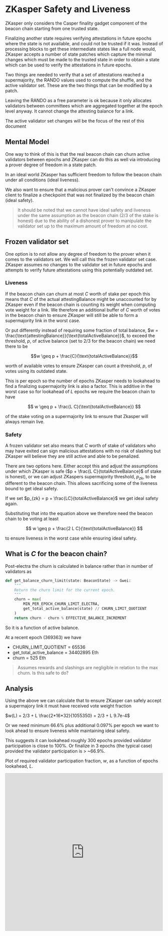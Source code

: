 # ZKasper Safety and Liveness

ZKasper only considers the Casper finality gadget component of the beacon chain starting from one trusted state.

Finalizing another state requires verifying attestations in future epochs where the state is not available, and could not be trusted if it was. Instead of processing blocks to get these intermediate states like a full node would, ZKasper accepts a number of state patches which capture the minimal changes which must be made to the trusted state in order to obtain a state which can be used to verify the attestations in future epochs.

Two things are needed to verify that a set of attestations reached a supermajority, the RANDO values used to compute the shuffle, and the active validator set. These are the two things that can be modified by a patch.

Leaving the RANDO as a free parameter is ok because it only allocates validators between committees which are aggregated together at the epoch level anyway. It cannot change the attesting balance for a link.

The active validator set changes will be the focus of the rest of this document

## Mental Model

One way to think of this is that the real beacon chain can churn active validators between epochs and ZKasper can do this as well via introducing a prover degree of freedom in a state patch.

In an ideal world ZKasper has sufficient freedom to follow the beacon chain under all conditions (ideal liveness).

We also want to ensure that a malicious prover can't convince a ZKasper client to finalize a checkpoint that was not finalized by the beacon chain (ideal safety).

> It should be noted that we cannot have ideal safety and liveness under the same assumption as the beacon chain ($2/3$ of the stake is honest) due to the ability of a dishonest prover to manipulate the validator set up to the maximum amount of freedom at no cost. 

## Frozen validator set

One option is to not allow any degree of freedom to the prover when it comes to the validators set. We will call this the frozen validator set case. ZKasper assumes no changes to the validator set in future epochs and attempts to verify future attestations using this potentially outdated set.

### Liveness

If the beacon chain can churn at most $C$ worth of stake per epoch this means that $C$ of the actual $\text{attestingBalance}$ might be unaccounted for by ZKasper even if the beacon chain is counting its weight when computing vote weight for a link. We therefore an additional buffer of $C$ worth of votes in the beacon chain to ensure ZKasper will still be able to form a supermajority link in the worst case.

Or put differently instead of requiring some fraction of total balance, $w = \frac{\text{attestingBalance}}{\text{totalActiveBalance}}$, to exceed the threshold, $p$, of active balance (set to $2/3$ for the beacon chain) we need there to be

$$w \geq p + \frac{C}{\text{totalActiveBalance}}$$

worth of available votes to ensure ZKasper can count a threshold, $p$, of votes using its outdated state.

This is per epoch so the number of epochs ZKasper needs to lookahead to find a finalizing supermajority link is also a factor. This is additive in the worst case so for lookahead of $L$ epochs we require the beacon chain to have 

$$
w \geq p + \frac{L C}{\text{totalActiveBalance}}
$$

of the stake voting on a supermajority link to ensure that Zkasper will always remain live.

### Safety

A frozen validator set also means that $C$ worth of stake of validators who may have exited can sign malicious attestations with no risk of slashing but ZKasper will believe they are still active and able to be penalized.

There are two options here. Either accept this and adjust the assumptions under which ZKasper is safe ($p + \frac{L C}{totalActiveBalance}$ of stake is honest), or we can adjust ZKaspers supermajority threshold, $p_{zk}$, to be different to the beacon chain. This allows sacrificing some of the liveness bound to get ideal safety.

If we set $p_{zk} = p + \frac{LC}{totalActiveBalance}$ we get ideal safety again.

Substituting that into the equation above we therefore need the beacon chain to be voting at least

$$
w \geq p + \frac{2 L C}{\text{totalActiveBalance}}
$$

to ensure liveness in the worst case while ensuring ideal safety.

## What is $C$ for the beacon chain?

Post-electra the churn is calculated in balance rather than in number of validators as

```python
def get_balance_churn_limit(state: BeaconState) -> Gwei:
    """
    Return the churn limit for the current epoch.
    """
    churn = max(
        MIN_PER_EPOCH_CHURN_LIMIT_ELECTRA,
        get_total_active_balance(state) // CHURN_LIMIT_QUOTIENT
    )
    return churn - churn % EFFECTIVE_BALANCE_INCREMENT
```

So it is a function of active balance.

At a recent epoch (369363) we have

- CHURN_LIMIT_QUOTIENT = 65536
- get_total_active_balance = 34402895 Eth
- churn = 525 Eth

> Assumes rewards and slashings are negligible in relation to the max churn. Is this safe to do?

## Analysis

Using the above we can calculate that to ensure ZKasper can safely accept a supermajory link it must have received vote weight fraction

$w(L) = 2/3 + L \frac{2*16*32}{1055350} = 2/3 + L 9.7e-4$

Or we need minimum 66.6% plus additional 0.097% per epoch we want to look ahead to ensure liveness while maintaining ideal safety.

This suggests it can lookahead roughly 300 epochs provided validator participation is close to 100%. Or finalize in 3 epochs (the typical case) provided the validator participation is > ~66.9%. 

Plot of required validator participation fraction, $w$, as a function of epochs lookahead, $L$.

<iframe src="https://www.desmos.com/calculator/2ntenpf9te?embed" width="500" height="500" style="border: 1px solid #ccc" frameborder=0></iframe>
